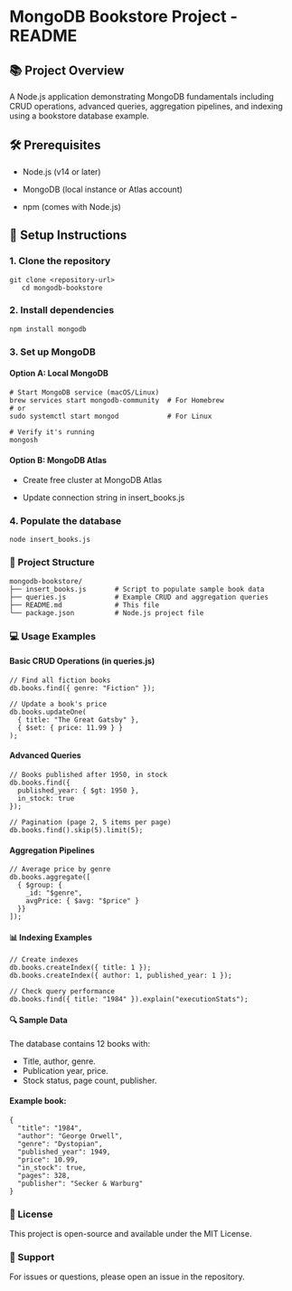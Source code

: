 # MongoDB Bookstore Project - README


## 📚 Project Overview
A Node.js application demonstrating MongoDB fundamentals including CRUD operations, advanced queries, aggregation pipelines, and indexing using a bookstore database example.

## 🛠️ Prerequisites
* Node.js (v14 or later)

* MongoDB (local instance or Atlas account)

* npm (comes with Node.js)

## 🚀 Setup Instructions
### 1. **Clone the repository**
   ```
   git clone <repository-url>
      cd mongodb-bookstore
   ```
### 2. **Install dependencies**  
```npm install mongodb```
### 3. Set up MongoDB
#### Option A: Local MongoDB 
```
# Start MongoDB service (macOS/Linux)
brew services start mongodb-community  # For Homebrew
# or
sudo systemctl start mongod            # For Linux

# Verify it's running
mongosh
```
#### Option B: MongoDB Atlas
* Create free cluster at MongoDB Atlas

* Update connection string in insert_books.js
### 4. Populate the database
```
node insert_books.js
```
### 📂 Project Structure
```
mongodb-bookstore/
├── insert_books.js       # Script to populate sample book data
├── queries.js            # Example CRUD and aggregation queries
├── README.md             # This file
└── package.json          # Node.js project file
```
### 💻 Usage Examples
#### Basic CRUD Operations (in queries.js)
```
// Find all fiction books
db.books.find({ genre: "Fiction" });

// Update a book's price
db.books.updateOne(
  { title: "The Great Gatsby" }, 
  { $set: { price: 11.99 } }
);
```
#### Advanced Queries
```
// Books published after 1950, in stock
db.books.find({ 
  published_year: { $gt: 1950 },
  in_stock: true
});

// Pagination (page 2, 5 items per page)
db.books.find().skip(5).limit(5);
```
#### Aggregation Pipelines
```
// Average price by genre
db.books.aggregate([
  { $group: { 
    _id: "$genre", 
    avgPrice: { $avg: "$price" } 
  }}
]);
```
#### 📊 Indexing Examples
```
// Create indexes
db.books.createIndex({ title: 1 });
db.books.createIndex({ author: 1, published_year: 1 });

// Check query performance
db.books.find({ title: "1984" }).explain("executionStats");
```
#### 🔍 Sample Data
The database contains 12 books with:
* Title, author, genre.
* Publication year, price.
* Stock status, page count, publisher.
#### Example book:
```
{
  "title": "1984",
  "author": "George Orwell",
  "genre": "Dystopian",
  "published_year": 1949,
  "price": 10.99,
  "in_stock": true,
  "pages": 328,
  "publisher": "Secker & Warburg"
}
```
### 📝 License
This project is open-source and available under the MIT License.
### 🙋 Support
For issues or questions, please open an issue in the repository.

